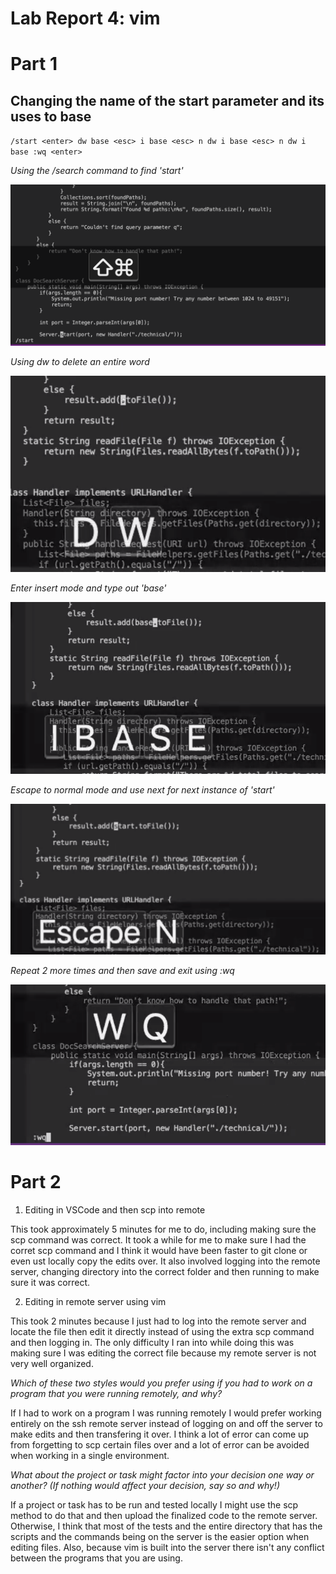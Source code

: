 # Lab Report 4: vim

# Part 1

## Changing the name of the start parameter and its uses to base

`` /start <enter> dw base <esc> i base <esc> n dw i base <esc> n dw i base :wq <enter> ``

*Using the /search command to find 'start'*

![vim_start](vim_start.png)

*Using dw to delete an entire word*

![dw](dw.png)

*Enter insert mode and type out 'base'*

![insert_base](insert_base.png)

*Escape to normal mode and use next for next instance of 'start'*

![n_find_start](n_find_start.png)

*Repeat 2 more times and then save and exit using :wq*

![vim_save_quit](vim_save_quit.png)

# Part 2

1. Editing in VSCode and then scp into remote

This took approximately 5 minutes for me to do, including making sure the scp command was correct. It took a while for me to make sure I had the corret scp command and I think it would have been faster to git clone or even ust locally copy the edits over. It also involved logging into the remote server, changing directory into the correct folder and then running to make sure it was correct. 

2. Editing in remote server using vim

This took 2 minutes because I just had to log into the remote server and locate the file then edit it directly instead of using the extra scp command and then logging in. The only difficulty I ran into while doing this was making sure I was editing the correct file because my remote server is not very well organized. 

*Which of these two styles would you prefer using if you had to work on a program that you were running remotely, and why?*

If I had to work on a program I was running remotely I would prefer working entirely on the ssh remote server instead of logging on and off the server to make edits and then transfering it over. I think a lot of error can come up from forgetting to scp certain files over and a lot of error can be avoided when working in a single environment. 

*What about the project or task might factor into your decision one way or another? (If nothing would affect your decision, say so and why!)*

If a project or task has to be run and tested locally I might use the scp method to do that and then upload the finalized code to the remote server. Otherwise, I think that most of the tests and the entire directory that has the scripts and the commands being on the server is the easier option when editing files. Also, because vim is built into the server there isn't any conflict between the programs that you are using. 












